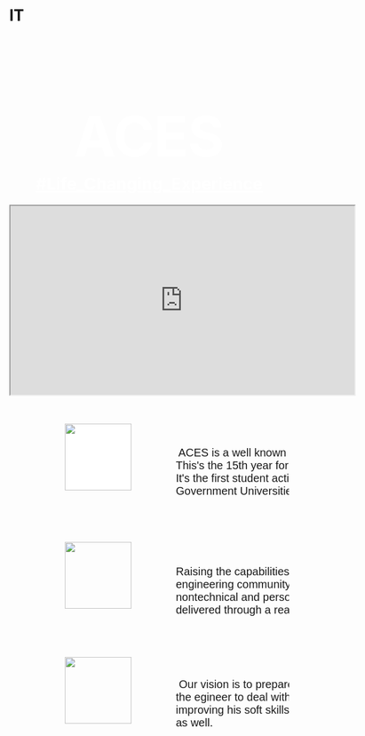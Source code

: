 # IT
<!DOCTYPE html>
<html>
<head>
	<title>ACES</title>
	<link rel="stylesheet" type="text/css" href="ACES.css">
</head>
<body>
 <h1 style="color: white ;  font-size: 100px ; text-align: center ; " > ACES </h1>
 <h1 style="color: white ;  font-size: 30px ; text-align: center ; margin-top: -60px ;text-decoration: underline;" > #Life_Changing_Experience</h1>
 <center> <!--<video height="250" width="400" controls="" style="margin-top: 50px;" > <source src="D:\Pixels\IOT\ACES\ACES Expo Launch - ACES'15.MP4" type="MP4">  
 </video>-->
 <iframe width="620" height="340" src="https://www.youtube.com/watch?v=Wn5kH3xcris">
</iframe> </center>


<div class="about">
	<img src="D:\Pixels\IOT\ACES\15 years.png" style="margin-left: 100px ; margin-top: 50px ; background-color: white ; " width="120" height="120" >
	<pre style=" font-size: 20px ;  font-family: arial ; margin-left: 300px ; margin-top: -100px" > 
		<h4 style="font-weight: bolder; margin-top: -75px ; text-decoration: underline;">About ACES</h4> ACES is a well known student activity .
This's the 15th year for us. 
It's the first student activity made in the 
Government Universities. </pre> 
</div>

<div class="mission"> 
	<img src="D:\Pixels\IOT\ACES\mission.jpg" width="120" height="120" style="margin-left: 100px ; margin-top: 60px" >
	<pre style=" font-size: 20px ;  font-family: arial ; margin-left: 300px ; margin-top: -80px">
		<h4 style="font-weight: bolder; margin-top: -70px ;text-decoration: underline;">Mission</h4>Raising the capabilities of the 
engineering community through technical, 
nontechnical and personal approaches 
delivered through a real life exposure.
	</pre>
</div>

<div class="vision">
	<img src="D:\Pixels\IOT\ACES\vision.jpg" width="120" height="120" style="margin-left: 100px ;margin-top: 30px;">
	<pre style=" font-size: 20px ;  font-family: arial ; margin-left: 300px ; margin-top: -90px">
		<h4 style="font-weight: bolder; margin-top: -65px ;text-decoration: underline;">Vision</h4> Our vision is to prepare
the egineer to deal with the market by 
improving his soft skills and his technical 
as well.
</pre>

</div>

<div class></div>

</body>
</html>
